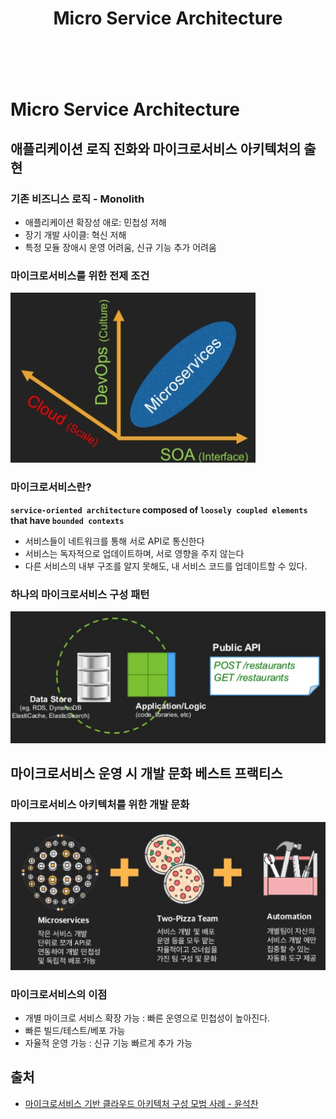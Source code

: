 ﻿---
layout: post
title: "Micro Service Architecture"
---
<br/>

# Micro Service Architecture

## 애플리케이션 로직 진화와 마이크로서비스 아키텍처의 출현

### 기존 비즈니스 로직 - Monolith

* 애플리케이션 확장성 애로: 민첩성 저해
* 장기 개발 사이클: 혁신 저해
* 특정 모듈 장애시 운영 어려움, 신규 기능 추가 어려움

### 마이크로서비스를 위한 전제 조건

![Image](/assets/20180316/1.png)

### 마이크로서비스란?

**`service-oriented architecture` composed of `loosely coupled elements` that have `bounded contexts`**

* 서비스들이 네트워크를 통해 서로 API로 통신한다
* 서비스는 독자적으로 업데이트하며, 서로 영향을 주지 않는다
* 다른 서비스의 내부 구조를 알지 못해도, 내 서비스 코드를 업데이트할 수 있다.

### 하나의 마이크로서비스 구성 패턴

![Image](/assets/20180316/2.png)

## 마이크로서비스 운영 시 개발 문화 베스트 프랙티스

### 마이크로서비스 아키텍처를 위한 개발 문화

![Image](/assets/20180316/3.png)

### 마이크로서비스의 이점

* 개별 마이크로 서비스 확장 가능 : 빠른 운영으로 민첩성이 높아진다.
* 빠른 빌드/테스트/베포 가능
* 자율적 운영 가능 : 신규 기능 빠르게 추가 가능

## 출처

* [마이크로서비스 기반 클라우드 아키텍처 구성 모범 사례 - 윤석찬](https://www.slideshare.net/awskorea/microservices-architecuture-on-aws)
